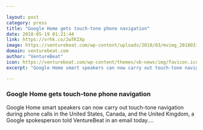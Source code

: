 ```yaml
---

layout: post
category: press
title: "Google Home gets touch-tone phone navigation"
date: 2018-05-19 01:21:44
link: https://vrhk.co/2wTKIXp
image: https://venturebeat.com/wp-content/uploads/2018/03/mvimg_20180316_123236.jpg?fit=1200%2C900&strip=all
domain: venturebeat.com
author: "VentureBeat"
icon: https://venturebeat.com/wp-content/themes/vb-news/img/favicon.ico
excerpt: "Google Home smart speakers can now carry out touch-tone navigation during phone calls in the United States, Canada, and the United Kingdom, a Google spokesperson told VentureBeat in an email today.…"

---
```


### Google Home gets touch-tone phone navigation

Google Home smart speakers can now carry out touch-tone navigation during phone calls in the United States, Canada, and the United Kingdom, a Google spokesperson told VentureBeat in an email today.…
